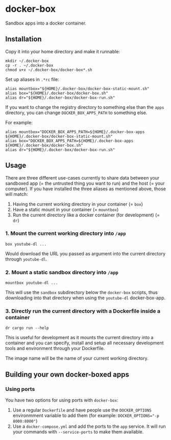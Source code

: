 # docker-box

Sandbox apps into a docker container.

## Installation

Copy it into your home directory and make it runnable:

```
mkdir ~/.docker-box
cp -r . ~/.docker-box
chmod u+x ~/.docker-box/docker-box*.sh
```

Set up aliases in `.*rc` file:

```
alias mountbox="${HOME}/.docker-box/docker-box-static-mount.sh"
alias box="${HOME}/.docker-box/docker-box.sh"
alias dr="${HOME}/.docker-box/docker-box-run.sh"
```

If you want to change the registry directory to something else than the `apps`
directory, you can change `DOCKER_BOX_APPS_PATH` to something else.

For example:

```
alias mountbox="DOCKER_BOX_APPS_PATH=${HOME}/.docker-box-apps ${HOME}/.docker-box/docker-box-static-mount.sh"
alias box="DOCKER_BOX_APPS_PATH=${HOME}/.docker-box-apps ${HOME}/.docker-box/docker-box.sh"
alias dr="${HOME}/.docker-box/docker-box-run.sh"
```

## Usage

There are three different use-cases currently to share data between your
sandboxed app (= the untrusted thing you want to run) and the host (= your
computer). If you have installed the three aliases as mentioned above, those
will match:

1. Having the current working directory in your container (= `box`)
2. Have a static mount in your container (= `mountbox`)
3. Run the current directory like a docker container (for development) (= `dr`)

### 1. Mount the current working directory into `/app`

```
box youtube-dl ...
```

Would download the URL you passed as argument into the current directory
through `youtube-dl`.

### 2. Mount a static sandbox directory into `/app`

```
mountbox youtube-dl ...
```

This will use the `sandbox` subdirectory below the `docker-box` scripts, thus
downloading into that directory when using the `youtube-dl` docker-box-app.

### 3. Directly run the current directory with a Dockerfile inside a container

```
dr cargo run --help
```

This is useful for development as it mounts the current directory into a
container and you can specify, install and setup all necessary development
tools and environment through your Dockerfile.

The image name will be the name of your current working directory.

## Building your own docker-boxed apps

### Using ports

You have two options for using ports with `docker-box`:

1. Use a regular `Dockerfile` and have people use the `DOCKER_OPTIONS`
environmment variable to add them (for example: `DOCKER_OPTIONS="-p 8000:8000"`)
2. Use a `docker-compose.yml` and add the ports to the `app` service. It will 
run your commands with `--service-ports` to make them available.
